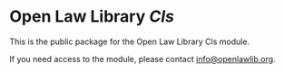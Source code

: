 # Open Law Library _Cls_

This is the public package for the Open Law Library Cls module.

If you need access to the module, please contact [info@openlawlib.org][1].

[1]: mailto:info@openlawlib.org